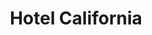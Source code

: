 ---
layout: product
product_id: 1419064148030
id: 1419064148030
title: Hotel California
body_html: >-
  <p>Taken in Point Roberts, WA in May of 2017.</p>

  <p>We were on the beach in Point Roberts on a hot summer day while about a dozen Eagles fed around us. This beautiful bird allowed me to get close enough for a detailed shot, moments before flying off into the distance.</p>

  <p> </p>
vendor: Connell McCarthy
product_type: Posters, Prints, & Visual Artwork
created_at: 2018-08-22T19:47:29-04:00
handle: hotel-california
updated_at: 2024-09-11T13:21:20-04:00
published_at: 2018-08-22T19:38:24-04:00
template_suffix: ""
published_scope: global
tags: Batch 01, bird, Print, summer, wildlife
status: active
admin_graphql_api_id: gid://shopify/Product/1419064148030
variants:
  - product_id: 1419064148030
    id: 39576990122046
    title: 8x10” / Full Colour
    price: "35.00"
    position: 1
    inventory_policy: continue
    compare_at_price: null
    option1: 8x10”
    option2: Full Colour
    option3: null
    created_at: 2021-09-01T10:49:00-04:00
    updated_at: 2023-10-27T20:29:36-04:00
    taxable: true
    barcode: ""
    fulfillment_service: manual
    grams: 208
    inventory_management: shopify
    requires_shipping: true
    sku: CM-PP-B1-06-XXS-FC
    weight: 0.208
    weight_unit: kg
    inventory_item_id: 41671430766654
    inventory_quantity: 100
    old_inventory_quantity: 100
    admin_graphql_api_id: gid://shopify/ProductVariant/39576990122046
    image_id: 6301659594814
  - product_id: 1419064148030
    id: 39576990154814
    title: 8x10” / Black & White
    price: "35.00"
    position: 2
    inventory_policy: continue
    compare_at_price: null
    option1: 8x10”
    option2: Black & White
    option3: null
    created_at: 2021-09-01T10:49:00-04:00
    updated_at: 2023-10-27T20:29:36-04:00
    taxable: true
    barcode: ""
    fulfillment_service: manual
    grams: 208
    inventory_management: shopify
    requires_shipping: true
    sku: CM-PP-B1-06-XXS-BW
    weight: 0.208
    weight_unit: kg
    inventory_item_id: 41671430799422
    inventory_quantity: 100
    old_inventory_quantity: 100
    admin_graphql_api_id: gid://shopify/ProductVariant/39576990154814
    image_id: 6301659234366
  - product_id: 1419064148030
    id: 39576990187582
    title: 8.5x11” / Full Colour
    price: "35.00"
    position: 3
    inventory_policy: continue
    compare_at_price: null
    option1: 8.5x11”
    option2: Full Colour
    option3: null
    created_at: 2021-09-01T10:49:00-04:00
    updated_at: 2023-10-27T20:29:36-04:00
    taxable: true
    barcode: ""
    fulfillment_service: manual
    grams: 208
    inventory_management: shopify
    requires_shipping: true
    sku: CM-PP-B1-06-XS-FC
    weight: 0.208
    weight_unit: kg
    inventory_item_id: 41671430832190
    inventory_quantity: 100
    old_inventory_quantity: 100
    admin_graphql_api_id: gid://shopify/ProductVariant/39576990187582
    image_id: 6301659594814
  - product_id: 1419064148030
    id: 39576990220350
    title: 8.5x11” / Black & White
    price: "35.00"
    position: 4
    inventory_policy: continue
    compare_at_price: null
    option1: 8.5x11”
    option2: Black & White
    option3: null
    created_at: 2021-09-01T10:49:00-04:00
    updated_at: 2023-10-27T20:29:36-04:00
    taxable: true
    barcode: ""
    fulfillment_service: manual
    grams: 208
    inventory_management: shopify
    requires_shipping: true
    sku: CM-PP-B1-06-XS-BW
    weight: 0.208
    weight_unit: kg
    inventory_item_id: 41671430864958
    inventory_quantity: 100
    old_inventory_quantity: 100
    admin_graphql_api_id: gid://shopify/ProductVariant/39576990220350
    image_id: 6301659234366
  - product_id: 1419064148030
    id: 39576990253118
    title: 13x19” / Full Colour
    price: "40.00"
    position: 5
    inventory_policy: continue
    compare_at_price: null
    option1: 13x19”
    option2: Full Colour
    option3: null
    created_at: 2021-09-01T10:49:00-04:00
    updated_at: 2023-10-27T20:29:36-04:00
    taxable: true
    barcode: ""
    fulfillment_service: manual
    grams: 208
    inventory_management: shopify
    requires_shipping: true
    sku: CM-PP-B1-06-S-FC
    weight: 0.208
    weight_unit: kg
    inventory_item_id: 41671430897726
    inventory_quantity: 100
    old_inventory_quantity: 100
    admin_graphql_api_id: gid://shopify/ProductVariant/39576990253118
    image_id: 6301659594814
  - product_id: 1419064148030
    id: 39576990285886
    title: 13x19” / Black & White
    price: "40.00"
    position: 6
    inventory_policy: continue
    compare_at_price: null
    option1: 13x19”
    option2: Black & White
    option3: null
    created_at: 2021-09-01T10:49:00-04:00
    updated_at: 2023-10-27T20:29:36-04:00
    taxable: true
    barcode: ""
    fulfillment_service: manual
    grams: 208
    inventory_management: shopify
    requires_shipping: true
    sku: CM-PP-B1-06-S-BW
    weight: 0.208
    weight_unit: kg
    inventory_item_id: 41671430930494
    inventory_quantity: 100
    old_inventory_quantity: 100
    admin_graphql_api_id: gid://shopify/ProductVariant/39576990285886
    image_id: 6301659234366
  - product_id: 1419064148030
    id: 39576990318654
    title: 16x20” / Full Colour
    price: "50.00"
    position: 7
    inventory_policy: continue
    compare_at_price: null
    option1: 16x20”
    option2: Full Colour
    option3: null
    created_at: 2021-09-01T10:49:00-04:00
    updated_at: 2023-10-27T20:29:36-04:00
    taxable: true
    barcode: ""
    fulfillment_service: manual
    grams: 208
    inventory_management: shopify
    requires_shipping: true
    sku: CM-PP-B1-06-M-FC
    weight: 0.208
    weight_unit: kg
    inventory_item_id: 41671430963262
    inventory_quantity: 100
    old_inventory_quantity: 100
    admin_graphql_api_id: gid://shopify/ProductVariant/39576990318654
    image_id: 6301659594814
  - product_id: 1419064148030
    id: 39576990351422
    title: 16x20” / Black & White
    price: "50.00"
    position: 8
    inventory_policy: continue
    compare_at_price: null
    option1: 16x20”
    option2: Black & White
    option3: null
    created_at: 2021-09-01T10:49:00-04:00
    updated_at: 2023-10-27T20:29:36-04:00
    taxable: true
    barcode: ""
    fulfillment_service: manual
    grams: 208
    inventory_management: shopify
    requires_shipping: true
    sku: CM-PP-B1-06-M-BW
    weight: 0.208
    weight_unit: kg
    inventory_item_id: 41671430996030
    inventory_quantity: 100
    old_inventory_quantity: 100
    admin_graphql_api_id: gid://shopify/ProductVariant/39576990351422
    image_id: 6301659234366
  - product_id: 1419064148030
    id: 39576990384190
    title: 20x24” / Full Colour
    price: "60.00"
    position: 9
    inventory_policy: continue
    compare_at_price: null
    option1: 20x24”
    option2: Full Colour
    option3: null
    created_at: 2021-09-01T10:49:00-04:00
    updated_at: 2023-10-27T20:29:36-04:00
    taxable: true
    barcode: ""
    fulfillment_service: manual
    grams: 208
    inventory_management: shopify
    requires_shipping: true
    sku: CM-PP-B1-06-L-FC
    weight: 0.208
    weight_unit: kg
    inventory_item_id: 41671431028798
    inventory_quantity: 100
    old_inventory_quantity: 100
    admin_graphql_api_id: gid://shopify/ProductVariant/39576990384190
    image_id: 6301659594814
  - product_id: 1419064148030
    id: 39576990416958
    title: 20x24” / Black & White
    price: "60.00"
    position: 10
    inventory_policy: continue
    compare_at_price: null
    option1: 20x24”
    option2: Black & White
    option3: null
    created_at: 2021-09-01T10:49:00-04:00
    updated_at: 2023-10-27T20:29:36-04:00
    taxable: true
    barcode: ""
    fulfillment_service: manual
    grams: 208
    inventory_management: shopify
    requires_shipping: true
    sku: CM-PP-B1-06-L-BW
    weight: 0.208
    weight_unit: kg
    inventory_item_id: 41671431061566
    inventory_quantity: 100
    old_inventory_quantity: 100
    admin_graphql_api_id: gid://shopify/ProductVariant/39576990416958
    image_id: 6301659234366
  - product_id: 1419064148030
    id: 39576990449726
    title: 20x30” / Full Colour
    price: "70.00"
    position: 11
    inventory_policy: continue
    compare_at_price: null
    option1: 20x30”
    option2: Full Colour
    option3: null
    created_at: 2021-09-01T10:49:00-04:00
    updated_at: 2023-10-27T20:29:36-04:00
    taxable: true
    barcode: ""
    fulfillment_service: manual
    grams: 208
    inventory_management: shopify
    requires_shipping: true
    sku: CM-PP-B1-06-XL-FC
    weight: 0.208
    weight_unit: kg
    inventory_item_id: 41671431094334
    inventory_quantity: 100
    old_inventory_quantity: 100
    admin_graphql_api_id: gid://shopify/ProductVariant/39576990449726
    image_id: 6301659594814
  - product_id: 1419064148030
    id: 39576990482494
    title: 20x30” / Black & White
    price: "70.00"
    position: 12
    inventory_policy: continue
    compare_at_price: null
    option1: 20x30”
    option2: Black & White
    option3: null
    created_at: 2021-09-01T10:49:00-04:00
    updated_at: 2023-10-27T20:29:36-04:00
    taxable: true
    barcode: ""
    fulfillment_service: manual
    grams: 208
    inventory_management: shopify
    requires_shipping: true
    sku: CM-PP-B1-06-XL-BW
    weight: 0.208
    weight_unit: kg
    inventory_item_id: 41671431127102
    inventory_quantity: 100
    old_inventory_quantity: 100
    admin_graphql_api_id: gid://shopify/ProductVariant/39576990482494
    image_id: 6301659234366
  - product_id: 1419064148030
    id: 39576990515262
    title: 24x36” / Full Colour
    price: "90.00"
    position: 13
    inventory_policy: continue
    compare_at_price: null
    option1: 24x36”
    option2: Full Colour
    option3: null
    created_at: 2021-09-01T10:49:00-04:00
    updated_at: 2023-10-27T20:29:36-04:00
    taxable: true
    barcode: ""
    fulfillment_service: manual
    grams: 208
    inventory_management: shopify
    requires_shipping: true
    sku: CM-PP-B1-06-XXL-FC
    weight: 0.208
    weight_unit: kg
    inventory_item_id: 41671431159870
    inventory_quantity: 100
    old_inventory_quantity: 100
    admin_graphql_api_id: gid://shopify/ProductVariant/39576990515262
    image_id: 6301659594814
  - product_id: 1419064148030
    id: 39576990548030
    title: 24x36” / Black & White
    price: "90.00"
    position: 14
    inventory_policy: continue
    compare_at_price: null
    option1: 24x36”
    option2: Black & White
    option3: null
    created_at: 2021-09-01T10:49:00-04:00
    updated_at: 2023-10-27T20:29:36-04:00
    taxable: true
    barcode: ""
    fulfillment_service: manual
    grams: 208
    inventory_management: shopify
    requires_shipping: true
    sku: CM-PP-B1-06-XXL-BW
    weight: 0.208
    weight_unit: kg
    inventory_item_id: 41671431192638
    inventory_quantity: 100
    old_inventory_quantity: 100
    admin_graphql_api_id: gid://shopify/ProductVariant/39576990548030
    image_id: 6301659234366
  - product_id: 1419064148030
    id: 39576990580798
    title: 30x40” / Full Colour
    price: "100.00"
    position: 15
    inventory_policy: continue
    compare_at_price: null
    option1: 30x40”
    option2: Full Colour
    option3: null
    created_at: 2021-09-01T10:49:01-04:00
    updated_at: 2023-10-27T20:29:36-04:00
    taxable: true
    barcode: ""
    fulfillment_service: manual
    grams: 208
    inventory_management: shopify
    requires_shipping: true
    sku: CM-PP-B1-06-XXXL-FC
    weight: 0.208
    weight_unit: kg
    inventory_item_id: 41671431225406
    inventory_quantity: 100
    old_inventory_quantity: 100
    admin_graphql_api_id: gid://shopify/ProductVariant/39576990580798
    image_id: 6301659594814
  - product_id: 1419064148030
    id: 39576990613566
    title: 30x40” / Black & White
    price: "100.00"
    position: 16
    inventory_policy: continue
    compare_at_price: null
    option1: 30x40”
    option2: Black & White
    option3: null
    created_at: 2021-09-01T10:49:01-04:00
    updated_at: 2023-10-27T20:29:36-04:00
    taxable: true
    barcode: ""
    fulfillment_service: manual
    grams: 208
    inventory_management: shopify
    requires_shipping: true
    sku: CM-PP-B1-06-XXXL-BW
    weight: 0.208
    weight_unit: kg
    inventory_item_id: 41671431258174
    inventory_quantity: 100
    old_inventory_quantity: 100
    admin_graphql_api_id: gid://shopify/ProductVariant/39576990613566
    image_id: 6301659234366
options:
  - product_id: 1419064148030
    id: 1948198830142
    name: Size
    position: 1
    values:
      - 8x10”
      - 8.5x11”
      - 13x19”
      - 16x20”
      - 20x24”
      - 20x30”
      - 24x36”
      - 30x40”
  - product_id: 1419064148030
    id: 8589738639422
    name: Color
    position: 2
    values:
      - Full Colour
      - Black & White
images:
  - id: 6301659594814
    alt: null
    position: 1
    product_id: 1419064148030
    created_at: 2019-03-17T13:01:00-04:00
    updated_at: 2019-10-20T18:44:16-04:00
    admin_graphql_api_id: gid://shopify/ProductImage/6301659594814
    width: 1000
    height: 1500
    src: https://cdn.shopify.com/s/files/1/1624/2355/products/CM---Hotel-California-_Product-Mockup-2019.jpg?v=1571611456
    variant_ids:
      - 39576990122046
      - 39576990187582
      - 39576990253118
      - 39576990318654
      - 39576990384190
      - 39576990449726
      - 39576990515262
      - 39576990580798
  - id: 6301659234366
    alt: null
    position: 2
    product_id: 1419064148030
    created_at: 2019-03-17T13:00:58-04:00
    updated_at: 2019-10-20T18:44:16-04:00
    admin_graphql_api_id: gid://shopify/ProductImage/6301659234366
    width: 1000
    height: 1500
    src: https://cdn.shopify.com/s/files/1/1624/2355/products/CM---Hotel-California-_Product-Mockup-2019_-B_W.jpg?v=1571611456
    variant_ids:
      - 39576990154814
      - 39576990220350
      - 39576990285886
      - 39576990351422
      - 39576990416958
      - 39576990482494
      - 39576990548030
      - 39576990613566
  - id: 28230030229566
    alt: null
    position: 3
    product_id: 1419064148030
    created_at: 2021-05-04T19:33:37-04:00
    updated_at: 2021-05-04T19:33:37-04:00
    admin_graphql_api_id: gid://shopify/ProductImage/28230030229566
    width: 2000
    height: 1800
    src: https://cdn.shopify.com/s/files/1/1624/2355/products/PAR_02_0001_92f3cade-b66e-4d83-b1d5-1b36a3b7a4b6.png?v=1620171217
    variant_ids: []
  - id: 29846604283966
    alt: null
    position: 4
    product_id: 1419064148030
    created_at: 2022-11-23T19:57:38-05:00
    updated_at: 2022-11-23T19:57:39-05:00
    admin_graphql_api_id: gid://shopify/ProductImage/29846604283966
    width: 1178
    height: 1778
    src: https://cdn.shopify.com/s/files/1/1624/2355/products/HotelCalifornia.jpg?v=1669251459
    variant_ids: []
image:
  id: 6301659594814
  alt: null
  position: 1
  product_id: 1419064148030
  created_at: 2019-03-17T13:01:00-04:00
  updated_at: 2019-10-20T18:44:16-04:00
  admin_graphql_api_id: gid://shopify/ProductImage/6301659594814
  width: 1000
  height: 1500
  src: https://cdn.shopify.com/s/files/1/1624/2355/products/CM---Hotel-California-_Product-Mockup-2019.jpg?v=1571611456
  variant_ids:
    - 39576990122046
    - 39576990187582
    - 39576990253118
    - 39576990318654
    - 39576990384190
    - 39576990449726
    - 39576990515262
    - 39576990580798

---